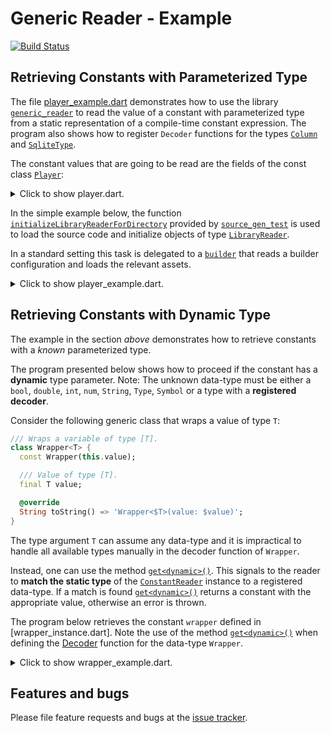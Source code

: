 # Generic Reader - Example
[![Build Status](https://travis-ci.com/simphotonics/generic_reader.svg?branch=master)](https://travis-ci.com/simphotonics/generic_reader)

## Retrieving Constants with Parameterized Type

The file [player_example.dart] demonstrates how to use the library [`generic_reader`][generic_reader]
to read the value of a constant with parameterized type from a static representation of a
compile-time constant expression. The program also shows how to register `Decoder` functions for the types [`Column`][Column] and [`SqliteType`][SqliteType].

The constant values that are going to be read are the fields of the const class [`Player`][Player]:
<details>

<summary> Click to show player.dart. </summary>

```Dart
import 'package:test_types/test_types.dart';

/// Class modelling a player.
class Player {
  const Player();

  /// Column name
  final columnName = 'Player';

  /// Column storing player id.
  final id = const Column<Integer>(defaultValue: Integer(1), name: 'id');

  /// Column storing first name of player.
  final firstName = const Column<Text>(
    defaultValue: Text('Thomas'),
    name: 'FirstName',
  );

  /// List of sponsors
  final List<Sponsor> sponsors = const [
    Sponsor('Johnson\'s'),
    Sponsor('Smith Brothers'),
  ];

  /// Test unregistered type.
  final unregistered = const UnRegisteredTestType();

  /// Test [Set<int>].
  final Set<int> primeNumbers = const {1, 3, 5, 7, 11, 13};

  /// Test enum
  final Greek greek = Greek.alpha;

  /// Test map
  final map = const <String, dynamic>{'one': 1, 'two': 2.0};

  /// Test map with enum entry
  final mapWithEnumEntry = const <String, dynamic>{
    'one': 1,
    'two': 2.0,
    'enum': Greek.alpha
  };
}

```
</details>

In the simple example below, the function [`initializeLibraryReaderForDirectory`][initializeLibraryReaderForDirectory]
provided by [`source_gen_test`][source_gen_test] is used to load the source code and initialize objects of type [`LibraryReader`][LibraryReader].

In a standard setting this task is delegated to a [`builder`][builder]
that reads a builder configuration and loads the relevant assets.

<details>
<summary> Click to show player_example.dart. </summary>

```Dart
import 'package:ansicolor/ansicolor.dart';
import 'package:exception_templates/exception_templates.dart';
import 'package:generic_reader/generic_reader.dart';
import 'package:source_gen/source_gen.dart' show ConstantReader;
import 'package:source_gen_test/source_gen_test.dart';
import 'package:test_types/test_types.dart';

/// To run this program navigate to the root folder
/// in your local copy the package `generic_reader` and
/// use the command:
///
/// # dart example/bin/player_example.dart

/// Demonstrates how to use [GenericReader] to read constants
/// with parameterized type from a static representation
/// of a compile-time constant expression
/// represented by a [ConstantReader].
Future<void> main() async {
  /// Reading libraries.
  print('Reading player.dart');
  final playerLib = await initializeLibraryReaderForDirectory(
    'example/src',
    'player.dart',
  );
  print('Done');

  // ConstantReader representing field 'columnName'.
  final columnNameCR =
      ConstantReader(playerLib.classes.first.fields[0].computeConstantValue());

  final idCR =
      ConstantReader(playerLib.classes.first.fields[1].computeConstantValue());

  // ConstantReade representing field 'firstName'.
  final firstNameCR =
      ConstantReader(playerLib.classes.first.fields[2].computeConstantValue());

  final sponsorsCR =
      ConstantReader(playerLib.classes.first.fields[3].computeConstantValue());

  final greekCR =
      ConstantReader(playerLib.classes.first.fields[6].computeConstantValue());

  final mapCR =
      ConstantReader(playerLib.classes.first.fields[7].computeConstantValue());

  final mapWithEnumEntryCR =
      ConstantReader(playerLib.classes.first.fields[8].computeConstantValue());

  // // Get singleton instance of the reader.
  // final reader = GenericReader();

  Integer integerDecoder(ConstantReader cr) {
    return Integer(cr.peek('value')?.intValue ?? double.nan.toInt());
  }

  Real realDecoder(ConstantReader cr) {
    return Real(cr.peek('value')?.doubleValue ?? double.nan);
  }

  Boolean booleanDecoder(ConstantReader cr) {
    return Boolean(cr.read('value').boolValue);
  }

  Text textDecoder(ConstantReader cr) {
    return Text(cr.read('value').stringValue);
  }

  SqliteType sqliteTypeDecoder(ConstantReader cr) {
    if (cr.holdsA<Integer>()) return cr.get<Integer>();
    if (cr.holdsA<Text>()) return cr.get<Text>();
    if (cr.holdsA<Real>()) return cr.get<Real>();
    if (cr.holdsA<Boolean>()) return cr.get<Boolean>();
    throw ErrorOf<Decoder<SqliteType>>(
        message: 'Could not reader const value of type `SqliteType`',
        invalidState: 'ConstantReader holds a const value of type '
            '`${cr.objectValue.type}`.');
  }

  // Registering decoders.
  GenericReader.addDecoder<Integer>(integerDecoder);
  GenericReader.addDecoder<Boolean>(booleanDecoder);
  GenericReader.addDecoder<Text>(textDecoder);
  GenericReader.addDecoder<Real>(realDecoder);
  GenericReader.addDecoder<SqliteType>(sqliteTypeDecoder);

  // Adding a decoder for constants of type [Column].
  GenericReader.addDecoder<Column>((cr) {
    final defaultValue = cr.read('defaultValue').get<SqliteType>();
    final name = cr.read('name').get<String>();

    Column<T> columnFactory<T extends SqliteType>() {
      return Column<T>(
        defaultValue: defaultValue as T,
        name: name,
      );
    }

    if (cr.holdsA<Column>([Text])) {
      return columnFactory<Text>();
    }
    if (cr.holdsA<Column>([Real])) {
      return columnFactory<Real>();
    }
    if (cr.holdsA<Column>([Integer])) {
      return columnFactory<Integer>();
    }
    return columnFactory<Boolean>();
  });

  final green = AnsiPen()..green(bold: true);

  // Retrieve an instance of [String].
  final columnName = columnNameCR.get<String>();
  print(green('Retrieving a String:'));
  print('columnName = \'$columnName\'');
  print('');
  // Prints:
  // Retrieving a [String]
  // columnName = 'Player'

  // Retrieve an instance of [Column<Text>].
  final columnFirstName = firstNameCR.get<Column>();
  print(green('Retrieving a Column<Text>:'));
  print(columnFirstName);
  // Prints:
  // Retrieving a [Column<Text>]:
  // Column<Text>(
  //   defaultValue: Text('Thomas')
  // )

  // Adding a decoder function for type [Sponsor].
  GenericReader.addDecoder<Sponsor>((cr) => Sponsor(cr.read('name').stringValue));

  final sponsors = sponsorsCR.getList<Sponsor>();

  print('');
  print(green('Retrieving a List<Sponsor>:'));
  print(sponsors);
  // Prints:
  // Retrieving a [List<Sponsor>]:
  // [Sponsor: Johnson's, Sponsor: Smith Brothers]

  final id = idCR.get<Column>();
  print('');
  print(green('Retrieving a Column<Integer>:'));
  print(id);
  // Prints:
  // Retrieving a [Column<Integer>]:
  // Column<Integer>(
  // )

  final greek = greekCR.enumValue<Greek>();
  print('');
  print(green('Retrieving an instance of the '
      'enumeration: Greek{alpha, beta}.'));
  print(greek);
  // Prints:
  // 'Retrieving an instance of the enumeration: Greek{alpha, beta}.'
  // Greek.alpha

  final map = mapCR.getMap<String, dynamic>();
  print('');
  print(green('Retrieving a Map<String, dynamic>:'));
  print(map);
  // Prints:
  // 'Retrieving a Map<String, dynamic>:'
  // {one: 1, two: 2.0}

  GenericReader.addDecoder<Greek>((cr) => cr.enumValue<Greek>());
  final mapWithEnumEntry = mapWithEnumEntryCR.getMap<String, dynamic>();
  print('');
  print(green('Retrieving a Map<String, dynamic>:'));
  print(mapWithEnumEntry);
  // Prints:
  // 'Retrieving a Map<String, dynamic>:'
  // {one: 1, two: 2.0, enum: Greek.alpha}
}

```

</details>

## Retrieving Constants with Dynamic Type

The example in the section *above* demonstrates how to retrieve constants
with a *known* parameterized type.

The program presented below shows how to proceed if the constant has
a **dynamic** type parameter.
Note: The unknown data-type must be either a `bool`, `double`, `int`, `num`, `String`, `Type`, `Symbol`
or a type with a **registered decoder**.

Consider the following generic class that wraps a value of type `T`:
```Dart
/// Wraps a variable of type [T].
class Wrapper<T> {
  const Wrapper(this.value);

  /// Value of type [T].
  final T value;

  @override
  String toString() => 'Wrapper<$T>(value: $value)';
}
```

The type argument `T` can assume any data-type and it is impractical
to handle all available types manually in the decoder function of `Wrapper`.

Instead, one can use the method [`get<dynamic>()`][get].
This signals to the reader to **match the static type**
of the [`ConstantReader`][ConstantReader] instance to a registered data-type.
If a match is found [`get<dynamic>()`][get] returns a constant
with the appropriate value, otherwise an error is thrown.

The program below retrieves the constant `wrapper` defined in [wrapper_instance.dart].
Note the use of the method [`get<dynamic>()`][get] when defining the [Decoder] function for
the data-type `Wrapper`.

<details> <summary> Click to show wrapper_example.dart. </summary>

```Dart
import 'package:analyzer/dart/element/element.dart';
import 'package:ansicolor/ansicolor.dart';
import 'package:generic_reader/generic_reader.dart';
import 'package:source_gen/source_gen.dart'; // show ConstantReader;
import 'package:source_gen_test/src/init_library_reader.dart';

import 'package:test_types/test_types.dart';

/// To run this program navigate to the root folder
/// in your local copy the package `generic_reader` and
/// use the command:
///
/// # dart example/bin/wrapped_int_example.dart

/// Demonstrates how to use `GenericReader` to read constants
/// with parameterized type from a static representation
/// of a compile-time constant expression
/// represented by a `ConstantReader`.
Future<void> main() async {
  /// Reading libraries.
  final wrappedIntLib = await initializeLibraryReaderForDirectory(
    'example/src',
    'wrapper_instance.dart',
  );

  ConstantReader? wrapperCR;

  for (var element in wrappedIntLib.allElements) {
    if (element is TopLevelVariableElement) {
      if (element.name == 'wrapper') {
        wrapperCR = ConstantReader(element.computeConstantValue());
      }
    }
  }

  final green = AnsiPen()..green(bold: true);

  // Adding a decoder function for type [Wrapper].
  GenericReader.addDecoder<Wrapper>((ConstantReader cr) {
    return Wrapper(cr.read('value').get<dynamic>());
  });

  print('');
  print(green('Retrieving a Wrapper<dynamic>:'));
  if (wrapperCR == null) {
    print('Could not read constant of type Wrapper<dynamic>');
    return;
  }
  final wrapper = wrapperCR.get<Wrapper>();
  print(wrapper);
  print(wrapper.value.runtimeType);
  // Prints:
  //
  // Retrieving a [Wrapper<dynamic>]:
  // Wrapper<dynamic>(value: 297)
  // int
}

```
</details>


## Features and bugs
Please file feature requests and bugs at the [issue tracker].

[issue tracker]: https://github.com/simphotonics/generic_reader/issues

[builder]: https://github.com/dart-lang/build

[initializeLibraryReaderForDirectory]: https://pub.dev/documentation/source_gen_test/latest/source_gen_test/initializeLibraryReaderForDirectory.html

[LibraryReader]: https://pub.dev/documentation/source_gen/latest/source_gen/LibraryReader-class.html

[generic_reader]: https://pub.dev/packages/generic_reader

[Column]: https://github.com/simphotonics/generic_reader/blob/master/example/test_types/lib/src/column.dart

[ConstantReader]: https://pub.dev/documentation/source_gen/latest/source_gen/ConstantReader-class.html

[Decoder]: https://github.com/simphotonics/generic_reader#decoder-functions

[get]: https://pub.dev/documentation/generic_reader/latest/generic_reader/GenericReader/get.html

[getEnum]: https://pub.dev/documentation/generic_reader/latest/generic_reader/GenericReader/getEnum.html

[getList]: https://pub.dev/documentation/generic_reader/latest/generic_reader/GenericReader/getList.html

[getMap]: https://pub.dev/documentation/generic_reader/latest/generic_reader/GenericReader/getMap.html

[getSet]: https://pub.dev/documentation/generic_reader/latest/generic_reader/GenericReader/getSet.html

[Player]: https://github.com/simphotonics/generic_reader/blob/master/example/src/player.dart

[player_example.dart]: https://github.com/simphotonics/generic_reader/blob/master/example/bin/player_example.dart

[source_gen]: https://pub.dev/packages/source_gen

[source_gen_test]: https://pub.dev/packages/source_gen_test

[SqliteType]: https://github.com/simphotonics/generic_reader/blob/master/example/test_types/lib/src/sqlite_type.dart

[wrapper_example.dart]: https://github.com/simphotonics/generic_reader/blob/master/example/bin/wrapper_example.dart
